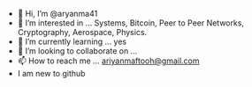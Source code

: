 - 👋 Hi, I’m @aryanma41
- 👀 I’m interested in ... Systems, Bitcoin, Peer to Peer Networks, Cryptography, Aerospace, Physics. 
- 🌱 I’m currently learning ... yes
- 💞️ I’m looking to collaborate on ... 
- 📫 How to reach me ... ariyanmaftooh@gmail.com
- I am new to github
<!---
aryanma41/aryanma41 is a ✨ special ✨ repository because i
ts `README.md` (this file) appears on your GitHub profile.
You can click the Preview link to take a look at your changes.
--->


